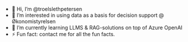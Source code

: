 - 👋 Hi, I’m @troelslethpetersen
- 👀 I’m interested in using data as a basis for decision support @ Økonomistyrelsen
- 🌱 I’m currently learning LLMS & RAG-solutions on top of Azure OpenAI
- ⚡ Fun fact: contact me for all the fun facts.

<!---
troelslethpetersen/troelslethpetersen is a ✨ special ✨ repository because its `README.md` (this file) appears on your GitHub profile.
You can click the Preview link to take a look at your changes.
--->
